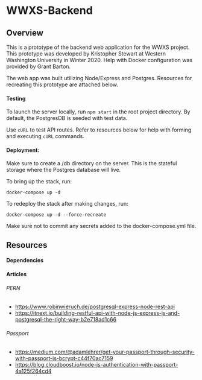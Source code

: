 # WWXS-Backend

## Overview

This is a prototype of the backend web application for the WWXS project.
This prototype was developed by Kristopher Stewart at Western Washington University
in Winter 2020. Help with Docker configuration was provided by Grant Barton.

The web app was built utilizing Node/Express and Postgres. Resources for recreating
this prototype are attached below.

#### Testing

To launch the server locally, run `npm start` in the root project directory.
By default, the PostgresDB is seeded with test data.

Use `cURL` to test API routes.
Refer to resources below for help with forming and executing `cURL` commands.

#### Deployment:

Make sure to create a /db directory on the server.  This is the stateful storage where the Postgres database will live.

To bring up the stack, run:

```docker-compose up -d```

To redeploy the stack after making changes, run:

```docker-compose up -d --force-recreate```

Make sure not to commit any secrets added to the docker-compose.yml file.

## Resources

#### Dependencies

#### Articles

###### PERN

- https://www.robinwieruch.de/postgresql-express-node-rest-api
- https://itnext.io/building-restful-api-with-node-js-express-js-and-postgresql-the-right-way-b2e718ad1c66

###### Passport

- https://medium.com/@adamlehrer/get-your-passport-through-security-with-passport-js-bcrypt-c44f70ac7159
- https://blog.cloudboost.io/node-js-authentication-with-passport-4a125f264cd4
